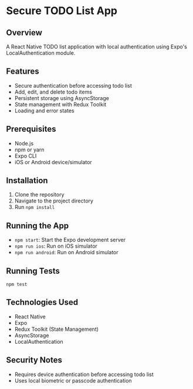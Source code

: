 # Secure TODO List App

## Overview
A React Native TODO list application with local authentication using Expo's LocalAuthentication module.

## Features
- Secure authentication before accessing todo list
- Add, edit, and delete todo items
- Persistent storage using AsyncStorage
- State management with Redux Toolkit
- Loading and error states

## Prerequisites
- Node.js
- npm or yarn
- Expo CLI
- iOS or Android device/simulator

## Installation
1. Clone the repository
2. Navigate to the project directory
3. Run `npm install`

## Running the App
- `npm start`: Start the Expo development server
- `npm run ios`: Run on iOS simulator
- `npm run android`: Run on Android simulator

## Running Tests
`npm test`

## Technologies Used
- React Native
- Expo
- Redux Toolkit (State Management)
- AsyncStorage
- LocalAuthentication

## Security Notes
- Requires device authentication before accessing todo list
- Uses local biometric or passcode authentication
